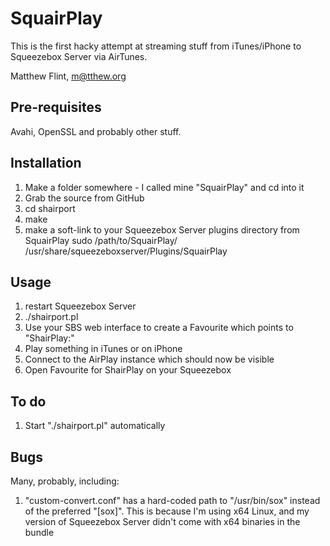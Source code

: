 SquairPlay
==========
This is the first hacky attempt at streaming stuff from iTunes/iPhone to Squeezebox Server via AirTunes.

Matthew Flint, m@tthew.org

Pre-requisites
--------------
Avahi, OpenSSL and probably other stuff.

Installation
------------
1. Make a folder somewhere - I called mine "SquairPlay" and cd into it
2. Grab the source from GitHub
3. cd shairport
4. make
5. make a soft-link to your Squeezebox Server plugins directory from SquairPlay
   sudo /path/to/SquairPlay/ /usr/share/squeezeboxserver/Plugins/SquairPlay

Usage
-----
1. restart Squeezebox Server
2. ./shairport.pl
3. Use your SBS web interface to create a Favourite which points to "ShairPlay:"
4. Play something in iTunes or on iPhone
5. Connect to the AirPlay instance which should now be visible
6. Open Favourite for ShairPlay on your Squeezebox

To do
-----
1. Start "./shairport.pl" automatically

Bugs
----
Many, probably, including:
1. "custom-convert.conf" has a hard-coded path to "/usr/bin/sox" instead of the preferred "[sox]". This is because I'm using x64 Linux, and my version of Squeezebox Server didn't come with x64 binaries in the bundle

